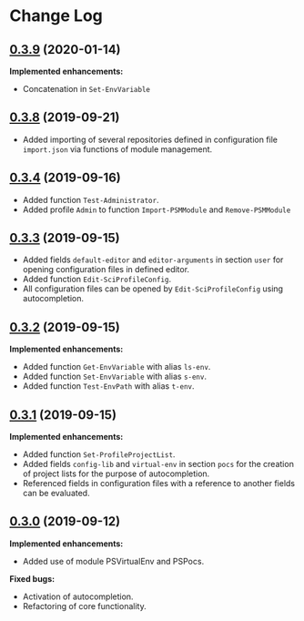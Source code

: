 # Change Log

## [0.3.9](https://github.com/wbrandenburger/SCiProfile/tree/0.3.9) (2020-01-14)

**Implemented enhancements:**

- Concatenation in `Set-EnvVariable`

## [0.3.8](https://github.com/wbrandenburger/SCiProfile/tree/0.3.8) (2019-09-21)

- Added importing of several repositories defined in configuration file `import.json` via functions of module management.

## [0.3.4](https://github.com/wbrandenburger/SCiProfile/tree/0.3.4) (2019-09-16)

- Added function `Test-Administrator`.
- Added profile `Admin` to function `Import-PSMModule` and `Remove-PSMModule`

## [0.3.3](https://github.com/wbrandenburger/SCiProfile/tree/0.3.3) (2019-09-15)

- Added fields `default-editor` and `editor-arguments` in section `user` for opening configuration files in defined editor.
- Added function `Edit-SciProfileConfig`.
- All configuration files can be opened by `Edit-SciProfileConfig` using autocompletion.

## [0.3.2](https://github.com/wbrandenburger/SCiProfile/tree/0.3.2) (2019-09-15)

**Implemented enhancements:**

- Added function `Get-EnvVariable` with alias `ls-env`.
- Added function `Set-EnvVariable` with alias `s-env`.
- Added function `Test-EnvPath` with alias `t-env`.

## [0.3.1](https://github.com/wbrandenburger/SCiProfile/tree/0.3.1) (2019-09-15)

**Implemented enhancements:**

- Added function `Set-ProfileProjectList`.
- Added fields `config-lib` and `virtual-env` in section `pocs` for the creation of project lists for the purpose of autocompletion.
- Referenced fields in configuration files with a reference to another fields can be evaluated.

## [0.3.0](https://github.com/wbrandenburger/SCiProfile/tree/0.3.0) (2019-09-12)

**Implemented enhancements:**

- Added use of module PSVirtualEnv and PSPocs.

**Fixed bugs:**

- Activation of autocompletion.
- Refactoring of core functionality.
